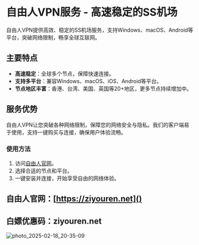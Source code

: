 # 自由人VPN服务 - 高速稳定的SS机场

自由人VPN提供高效、稳定的SS机场服务，支持Windows、macOS、Android等平台，突破网络限制，畅享全球互联网。

## 主要特点
- **高速稳定**：全球多个节点，保障快速连接。
- **支持多平台**：兼容Windows、macOS、iOS、Android等平台。
- **节点地区丰富**：香港、台湾、美国、英国等20+地区，更多节点持续增加中。

## 服务优势
自由人VPN让您突破各种网络限制，保障您的网络安全与隐私。我们的客户端易于使用，支持一键购买与连接，确保用户体验流畅。

### 使用方法
1. 访问[自由人官网](https://ziyouren.net)。
2. 选择合适的节点和平台。
3. 一键安装并连接，开始享受自由的网络体验。

## 自由人官网：[https://ziyouren.net]()
## 白嫖优惠码：ziyouren.net
![photo_2025-02-18_20-35-09](https://github.com/user-attachments/assets/2fd2a99d-25a2-4d0e-83d3-46fe6139514a)
